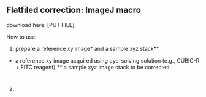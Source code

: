 ## Flatfiled correction: ImageJ macro
download here: [PUT FILE]

How to use:
1. prepare a reference xy image* and a sample xyz stack**. 
* a reference xy image acquired using dye-solving solution (e.g., CUBIC-R + FITC reagent)
** a sample xyz image stack to be corrected
#
2. 

